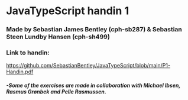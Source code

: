 # JavaTypeScript handin 1
### Made by Sebastian James Bentley (cph-sb287) & Sebastian Steen Lundby Hansen (cph-sh499)

### Link to handin:
https://github.com/SebastianBentley/JavaTypeScript/blob/main/P1-Handin.pdf


##### -Some of the exercises are made in collaboration with Michael Ibsen, Rasmus Grønbek and Pelle Rasmussen.
